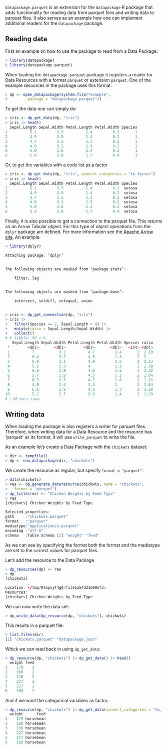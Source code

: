 <!--
%\VignetteEngine{simplermarkdown::mdweave_to_html}
%\VignetteIndexEntry{Reading parquet files from Data Packages}
-->

`datapackage.parquet` is an extension for the `datapackage` R package
that adds functionality for reading data from parquet files and writing
data to parquet files. It also serves as an example how one can
implement additional readers for the `datapackage` package.

## Reading data

First an example on how to use the package to read from a Data Package:

``` r
> library(datapackage)
> library(datapackage.parquet)
```

When loading the `datapackage.parquet` package it registers a reader for
Data Resources with a format `parquet` or extension `parquet`. One of
the example resources in the package uses this format:

``` r
> dp <- open_datapackage(system.file("example", 
+         package = "datapackage.parquet"))
```

To get the data one can simply do:

``` r
> iris <- dp_get_data(dp, "iris")
> iris |> head()
  Sepal.Length Sepal.Width Petal.Length Petal.Width Species
1          5.1         3.5          1.4         0.2       1
2          4.9         3.0          1.4         0.2       1
3          4.7         3.2          1.3         0.2       1
4          4.6         3.1          1.5         0.2       1
5          5.0         3.6          1.4         0.2       1
6          5.4         3.9          1.7         0.4       1
```

Or, to get the variables with a code list as a factor

``` r
> iris <- dp_get_data(dp, "iris", convert_categories = "to_factor")
> iris |> head()
  Sepal.Length Sepal.Width Petal.Length Petal.Width Species
1          5.1         3.5          1.4         0.2  setosa
2          4.9         3.0          1.4         0.2  setosa
3          4.7         3.2          1.3         0.2  setosa
4          4.6         3.1          1.5         0.2  setosa
5          5.0         3.6          1.4         0.2  setosa
6          5.4         3.9          1.7         0.4  setosa
```

Finally, it is also possible to get a connection to the parquet file.
This returns an an Arrow Tabular object. For this type of object
operations from the `dplyr` package are defined. For more information
see the [Apache Arrow site](https://arrow.apache.org/). An example:

``` r
> library(dplyr)

Attaching package: ‘dplyr’

 
The following objects are masked from ‘package:stats’:

    filter, lag

 
The following objects are masked from ‘package:base’:

    intersect, setdiff, setequal, union

 
> iris <- dp_get_connection(dp, "iris")
> iris |> 
+   filter(Species == 2, Sepal.Length > 4) |> 
+   mutate(ratio = Sepal.Length/Sepal.Width) |>
+   collect()
# A tibble: 50 × 6
   Sepal.Length Sepal.Width Petal.Length Petal.Width Species ratio
 *        <dbl>       <dbl>        <dbl>       <dbl>   <int> <dbl>
 1          7           3.2          4.7         1.4       2  2.19
 2          6.4         3.2          4.5         1.5       2  2   
 3          6.9         3.1          4.9         1.5       2  2.23
 4          5.5         2.3          4           1.3       2  2.39
 5          6.5         2.8          4.6         1.5       2  2.32
 6          5.7         2.8          4.5         1.3       2  2.04
 7          6.3         3.3          4.7         1.6       2  1.91
 8          4.9         2.4          3.3         1         2  2.04
 9          6.6         2.9          4.6         1.3       2  2.28
10          5.2         2.7          3.9         1.4       2  1.93
# ℹ 40 more rows
```

## Writing data

When loading the package is also registers a writer for parquet files.
Therefore, when writing data for a Data Resource and the resource has
‘parquet’ as its format, it will use `write_parquet` to write the file.

As an example let’s create a Data Package with the `chickwts` dataset:

``` r
> dir <- tempfile()
> dp <- new_datapackage(dir, "chickwts")
```

We create the resource as regular, but specify `format = "parquet"`:

``` r
> data(chickwts)
> res <- dp_generate_dataresource(chickwts, name = "chickwts", 
+   format = "parquet")
> dp_title(res) <- "Chicken Weights by Feed Type"
> res
[chickwts] Chicken Weights by Feed Type

Selected properties:
path     :"chickwts.parquet"
format   :"parquet"
mediatype:"application/x-parquet"
encoding :"utf-8"
schema   :Table Schema [2] "weight" "feed"
```

As we can see by specifying the format both the format and the mediatype
are set to the correct values for parquet files.

Let’s add the resource to the Data Package

``` r
> dp_resources(dp) <- res
> dp
[chickwts] 

Location: </tmp/RtmpxyT4g0/file1a54d31e60ef3>
Resources:
[chickwts] Chicken Weights by Feed Type
```

We can now write the data set:

``` r
> dp_write_data(dp_resource(dp, "chickwts"), chickwts)
```

This results in a parquet file:

``` r
> list.files(dir)
[1] "chickwts.parquet" "datapackage.json"
```

Whick we can read back in using `dp_get_data`:

``` r
> dp_resource(dp, "chickwts") |> dp_get_data() |> head()
  weight feed
1    179    2
2    160    2
3    136    2
4    227    2
5    217    2
6    168    2
```

And if we want the categorical variables as factor:

``` r
> dp_resource(dp, "chickwts") |> dp_get_data(convert_categories = "to_factor") |> head()
  weight      feed
1    179 horsebean
2    160 horsebean
3    136 horsebean
4    227 horsebean
5    217 horsebean
6    168 horsebean
```
